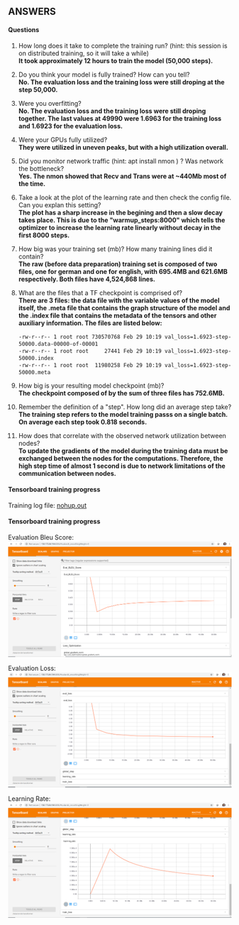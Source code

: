 ## ANSWERS

#### Questions

1. How long does it take to complete the training run? (hint: this session is on distributed training, so it will take a while)  
**It took approximately 12 hours to train the model (50,000 steps).**  

2. Do you think your model is fully trained? How can you tell?  
**No. The evaluation loss and the training loss were still droping at the step 50,000.**  

3. Were you overfitting?  
**No. The evaluation loss and the training loss were still droping together. The last values at 49990 were 1.6963 for the training loss and 1.6923 for the evaluation loss.**   

4. Were your GPUs fully utilized?  
**They were utilized in uneven peaks, but with a high utilization overall.**  

5. Did you monitor network traffic (hint: apt install nmon ) ? Was network the bottleneck?  
**Yes. The nmon showed that Recv and Trans were at ~440Mb most of the time.**  

6. Take a look at the plot of the learning rate and then check the config file. Can you explan this setting?  
**The plot has a sharp increase in the begining and then a slow decay takes place. This is due to the "warmup_steps:8000" which tells the optimizer to increase the learning rate linearly without decay in the first 8000 steps.**  

7. How big was your training set (mb)? How many training lines did it contain?  
**The raw (before data preparation) training set is composed of two files, one for german and one for english, with 695.4MB and 621.6MB respectively. Both files have 4,524,868 lines.**

8. What are the files that a TF checkpoint is comprised of?  
**There are 3 files: the data file with the variable values of the model itself, the .meta file that contains the graph structure of the model and the .index file that contains the metadata of the tensors and other auxiliary information. The files are listed below:**  

    ```  
    -rw-r--r-- 1 root root 730570768 Feb 29 10:19 val_loss=1.6923-step-50000.data-00000-of-00001
    -rw-r--r-- 1 root root     27441 Feb 29 10:19 val_loss=1.6923-step-50000.index
    -rw-r--r-- 1 root root  11980258 Feb 29 10:19 val_loss=1.6923-step-50000.meta
    ```  

9. How big is your resulting model checkpoint (mb)?  
**The checkpoint composed of by the sum of three files has 752.6MB.**

10. Remember the definition of a "step". How long did an average step take?  
**The training step refers to the model training passs on a single batch. On average each step took 0.818 seconds.**  

11. How does that correlate with the observed network utilization between nodes?  
**To update the gradients of the model during the training data must be exchanged between the nodes for the computations. Therefore, the high step time of almost 1 second is due to network limitations of the communication between nodes.** 

#### Tensorboard training progress
Training log file: [nohup.out](https://github.com/NVIDIA/OpenSeq2Seq/)

#### Tensorboard training progress

Evaluation Bleu Score:  
![Evaluation Bleu Score](tensorboard-bleu-score.PNG)  

Evaluation Loss:  
![Evaluation Loss](tensorboard-eval_loss.PNG)  

Learning Rate:  
![Learning Rate](tensorboard-learning-rate.PNG)  

